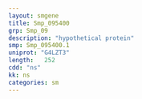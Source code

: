 ```yaml
---
layout: smgene
title: Smp_095400
grp: Smp_09
description: "hypothetical protein"
smp: Smp_095400.1
uniprot: "G4LZT3"
length:   252
cdd: "ns"
kk: ns
categories: sm
---
```

